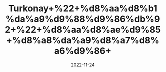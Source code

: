 ---
title: 'Turkonay+%22+%d8%aa%d8%b1%da%a9%d9%88%d9%86%db%92+%22+%d8%aa%d8%ae%d9%85+%d8%a8%da%a9%d8%a7%d8%a6%d9%86+'
date: '2022-11-24' 
metatag: '' 
inventory: '0' 
draft: false 
# meta description 
shortDescripton: ''
description: 'Seed+%d8%aa%d8%ae%d9%85++%d8%a8%db%8c%d8%ac'
longdescription: ''
tags: ''
brand: ''
subCategory: ''
unit: '50 gm-Pk'
sellCount: '0'
featured: False
# product Price
price: '30.0'
# Product Short Description
shortDescription: ''
productID: 'FC09BDB3-A548-ED11-996A-005056B3A416'
type: 'products'
category: 'Seed+%d8%aa%d8%ae%d9%85++%d8%a8%db%8c%d8%ac' 
thumnailproduct: 'https://eraconnect.blob.core.windows.net/product-images/aminsaddiquidawakhana/f06af971-a62a-4163-bd77-4bb21cd470eb.webp' 
images:
  - image: 'https://eraconnect.blob.core.windows.net/product-images/aminsaddiquidawakhana/f06af971-a62a-4163-bd77-4bb21cd470eb.webp'  
Variants:
---
